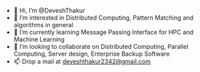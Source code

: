 - 👋 Hi, I’m @DeveshThakur
- 👀 I’m interested in Distributed Computing, Pattern Matching and algorithms in general
- 🌱 I’m currently learning Message Passing Interface for HPC and Machine Learning
- 💞️ I’m looking to collaborate on Distributed Computing, Parallel Computing, Server design, Enterprise Backup Software
- 📫 Drop a mail at deveshthakur2342@gmail.com

<!---
DeveshThakur/DeveshThakur is a ✨ special ✨ repository because its `README.md` (this file) appears on your GitHub profile.
You can click the Preview link to take a look at your changes.
--->
